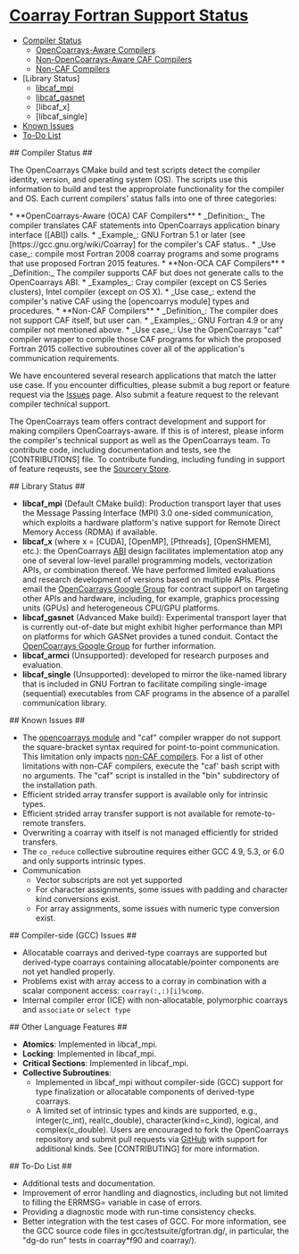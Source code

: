 # [Coarray Fortran Support Status](#coarray-fortran-support-status) #

 *  [Compiler Status]
     * [OpenCoarrays-Aware Compilers]
     * [Non-OpenCoarrays-Aware CAF Compilers]
     * [Non-CAF Compilers]
 *  [Library Status]
     *  [libcaf_mpi]
     *  [libcaf_gasnet]
     *  [libcaf_x]
     *  [libcaf_single]
 *  [Known Issues]
 *  [To-Do List]

<a name="compiler-status">
## Compiler Status ##</a>

The OpenCoarrays CMake build and test scripts detect the compiler identity, version, and operating system (OS).  The scripts use this information to build and test the approproiate functionality for the compiler and OS. Each current compilers' status falls into one of three categories:

<a name="opencoarrays-aware-caf-compilers">
 * **OpenCoarrays-Aware (OCA) CAF Compilers**</a> 
     * _Definition:_ The compiler translates CAF statements into OpenCoarrays application binary interface ([ABI]) calls.
     * _Example_: GNU Fortran 5.1 or later (see [https://gcc.gnu.org/wiki/Coarray] for the compiler's CAF status..
     * _Use case_: compile most Fortran 2008 coarray programs and some programs that use proposed Fortran 2015 features.
<a name="non-opencoarrays-aware-caf-compilers">
 * **Non-OCA CAF Compilers**</a> 
     * _Definition:_ The compiler supports CAF but does not generate calls to the OpenCoarrays ABI.  
     * _Examples_: Cray compiler (except on CS Series clusters), Intel compiler (except on OS X).  
     * _Use case_: extend the compiler's native CAF using the [opencoarrys module] types and procedures.
<a name="non-caf-compilers">
 * **Non-CAF Compilers**</a> 
     * _Definition_: The compiler does not support CAF itself, but user can.
     * _Examples_: GNU Fortran 4.9 or any compiler not mentioned above.
     * _Use case_: Use the OpenCoarrays "caf" compiler wrapper to compile those CAF  programs for which the proposed Fortran 2015 collective subroutines cover all of the application's communication requirements.
  
We have encountered several research applications that match the latter use case.  If you encounter difficulties, please submit a bug report or feature request via the [Issues] page. Also submit a feature request to the relevant compiler technical support.

The OpenCoarrays team offers contract development and support for making compilers OpenCoarrays-aware.  If this is of interest, please inform the compiler's technical support as well as the OpenCoarrays team.   To contribute code, including documentation and tests, see the [CONTRIBUTIONS] file.  To contribute funding, including funding in support of feature reqeusts, see the [Sourcery Store].

<a name="library-status">
## Library Status ##</a>

* **libcaf_mpi** (Default CMake build): Production transport layer that uses
  the Message Passing Interface (MPI) 3.0 one-sided communication, which 
  exploits a hardware platform's native support for Remote Direct Memory 
  Access (RDMA) if available.
* **libcaf_x** (where x = [CUDA], [OpenMP], [Pthreads], [OpenSHMEM], etc.): the 
  OpenCoarrays [ABI] design facilitates implementation atop any one of several
  low-level parallel programming models, vectorization APIs, or combination 
  thereof. We have performed limited evaluations and research development of 
  versions based on multiple APIs.  Please email the [OpenCoarrays Google Group]
  for contract support on targeting other APIs and hardware, including, for example,
  graphics processing units (GPUs) and heterogeneous CPU/GPU platforms.
* **libcaf_gasnet** (Advanced Make build): Experimental transport layer that 
  is currently out-of-date but might exhibit higher performance than MPI on
  platforms for which GASNet provides a tuned conduit.  Contact the 
  [OpenCoarrays Google Group] for further information.
* **libcaf_armci** (Unsupported): developed for research purposes and evaluation.
* **libcaf_single** (Unsupported): developed to mirror the like-named library that
  is included in GNU Fortran to facilitate compiling single-image (sequential)
  executables from CAF programs in the absence of a parallel communication library.

<a name="known-issues">
## Known Issues ##</a>

 * The [opencoarrays module] and "caf" compiler wrapper do not support the square-bracket
  syntax required for point-to-point communication.  This limitation only impacts 
  [non-CAF compilers]. For a list of other limitations with non-CAF compilers, execute
  the "caf' bash script with no arguments.  The "caf" script is installed in the "bin" 
  subdirectory of the installation path.
* Efficient strided array transfer support is available only for intrinsic types.
* Efficient strided array transfer support is not available for remote-to-remote transfers.
* Overwriting a coarray with itself is not managed efficiently for strided transfers.
* The `co_reduce` collective subroutine requires either GCC 4.9, 5.3, or 6.0 and only 
  supports intrinsic types.
* Communication
     * Vector subscripts are not yet supported
     * For character assignments, some issues with padding and character kind conversions exist.
     * For array assignments, some issues with numeric type conversion exist.

<a name="compiler-side-issues">
## Compiler-side (GCC) Issues ##</a>

 * Allocatable coarrays and derived-type coarrays are supported but 
   derived-type coarrays containing allocatable/pointer components are not 
   yet handled properly.
 * Problems exist with array access to a corray in combination with a scalar
   component access: `coarray(:,:)[i]%comp`.
 * Internal compiler error (ICE) with non-allocatable, polymorphic coarrays and
   `associate` or `select type`

<a name="other-language-features">
## Other Language Features ##</a>
 
 * **Atomics**: Implemented in libcaf_mpi.
 * **Locking**: Implemented in libcaf_mpi.
 * **Critical Sections**:  Implemented in libcaf_mpi.
 * **Collective Subroutines**:
     * Implemented in libcaf_mpi without compiler-side (GCC) support for 
       type finalization or allocatable components of derived-type coarrays.
     * A limited set of intrinsic types and kinds are supported, e.g., 
       integer(c_int), real(c_double), character(kind=c_kind), logical, 
       and complex(c_double).  Users are encouraged to fork the OpenCoarrays
       repository and submit pull requests via [GitHub] with support for 
       additional kinds.  See [CONTRIBUTING] for more information.
  
<a name="to-do-list">
## To-Do List ##</a>

* Additional tests and documentation.
* Improvement of error handling and diagnostics, including but not
  limited to filling the ERRMSG= variable in case of errors.
* Providing a diagnostic mode with run-time consistency checks.
* Better integration with the test cases of GCC.  For more information,
  see the GCC source code files in gcc/testsuite/gfortran.dg/, 
  in particular, the "dg-do run" tests in coarray*f90 and coarray/).

[Compiler Status]: #compiler-status
[GitHub]: https://github.com/sourceryinstitute/opencoarrays.git
[To-Do List]: #to-do-list
[foMPI]: http://spcl.inf.ethz.ch/Research/Parallel_Programming/foMPI/
[OpenCoarrays Google Group]: https://groups.google.com/forum/#!forum/opencoarrays
[Sourcery Store]: http://www.sourceryinstitute.org/store
[Issues]: https://github.com/sourceryinstitute/opencoarrays/issues 
[Non-OpenCoarrays-Aware CAF Compilers]: #non-opencoarrays-aware
[opencoarrays module]: ./src/extensions/opencoarrays
[ABI]: https://gcc.gnu.org/onlinedocs/gfortran/Function-ABI-Documentation.html#Function-ABI-Documentation
[Compilers]: #compilers
[OpenCoarrays-Aware Compilers]: #opencoarrays-aware-compilers
[Other CAF Compilers]: #other-caf-compilers
[Non-CAF Compilers]: #non-caf-compilers
[non-CAF compilers]: #non-caf-compilers
[OpenCoarrays Libraries]: #opencoarrays-libraries
[libcaf_mpi]: #libcaf-mpi
[libcaf_gasnet]: #libcaf-gasnet
[libcaf-x]: #libcaf-x
[Known Issues]: #known-issues
[Basic Communication Support]: #basic-communication-support
[Other Feature Coverage]: #other-feature-coverage
[TS 18508]: http://isotc.iso.org/livelink/livelink?func=ll&objId=17181227&objAction=Open
